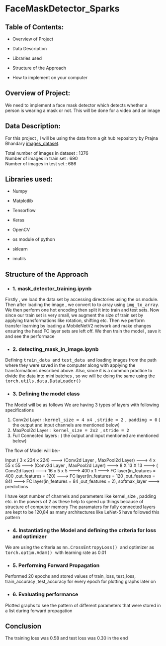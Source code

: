 # FaceMaskDetector_Sparks

## Table of Contents: 
* Overview of Project

* Data Description 
* Libraries used

* Structure of the Approach

* How to implement on your computer 



## Overview of Project:

We need to implement a face mask detector which detects whether a person is wearing a mask or not. This will be done for a video and an image

## Data Description:   
For this project , I will be using the data from a git hub repository by Prajna Bhandary  <a href='https://github.com/prajnasb/observations'>images_dataset</a>.<br>

Total number of images in dataset : 1376<br>
Number of images in train set : 690<br>
Number of images in test set : 686




## Libraries used:
* Numpy
* Matplotlib

* Tensorflow
* Keras<br>
  
* OpenCV

* os module of python
* sklearn
* imutils

## Structure of the Approach

* ### 1. mask_detector_training.ipynb
Firstly , we load the data set by accessing directories using the os module. Then after loading the image , we convert to to array using <tt>img_to_array</tt>. We then perform one hot encoding then split it into train and test sets. Now since our train set is very small, we augment the size of train set by applying transformations like rotation, shifting etc. Then we perform transfer learning by loading a MobileNetV2 network and make changes ensuring the head FC layer sets are left off. We then train the model , save it and see the performace
 
* ### 2. detecting_mask_in_image.ipynb

Defining <tt> train_data </tt> and <tt> test_data </tt> and loading images from the path where they were saved in the computer along with applying the transformations described above. Also, since it is a common practice to divide the data into mini batches , so we will be doing the same using the <tt> torch.utils.data.DataLoader()</tt>

* ### 3. Defining the model class

The Model will be as follows 
We are having 3 types of layers with following specifications
1. Conv2d Layer : <tt> kernel_size = 4 x4 </tt>  , <tt> stride = 2</tt> ,<tt> padding = 0</tt> ( the output and input channels are mentioned below)
2. MaxPool2d Layer :<tt> kernel_size = 2x2 </tt>  , <tt> stride = 2</tt>
3. Full Connected layers : ( the output and input mentioned are mentioned below)

The flow of Model will be:-

Input ( 3 x 224 x 224) ---> (Conv2d Layer , MaxPool2d Layer) ---> 4 x 55 x 55 ---> (Conv2d Layer , MaxPool2d Layer) ---> 8 X 13 X 13 --->  ( Conv2d layer) ---> 16 x 5 x 5 ---> 
400 x 1 ---> FC layer(in_features = 400 ,out_features = 120) ---> FC layer(in_features = 120 ,out_features = 84) ---> FC layer(in_features = 84 ,out_features = 2), softmax_layer ---> predictions


I have kept number of channels and parameters like kernel_size , padding etc. in the powers of 2 as these help to speed up things because of structure of computer memory
The paramaters for fully connected layers are kept to be 120,84 as many architectures like LeNet-5 have followed this pattern

* ### 4. Instantiating the Model and defining the criteria for loss and optimizer 

We are using the criteria as <tt> nn.CrossEntropyLoss() </tt> and optimizer as <tt> torch.optim.Adam() </tt> with learning rate as 0.01

* ### 5. Performing Forward Propagation

Performed 20 epochs and stored values of train_loss, test_loss, train_accuracy ,test_accuracy for every epoch for plotting graphs later on

* ### 6. Evaluating performance
Plotted graphs to see the pattern of different parameters that were stored in a list during forward propagation

## Conclusion

The training loss was 0.58 and test loss was 0.30 in the end
